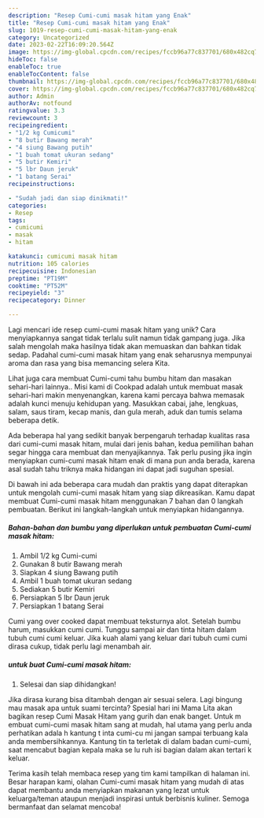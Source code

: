 ```yaml
---
description: "Resep Cumi-cumi masak hitam yang Enak"
title: "Resep Cumi-cumi masak hitam yang Enak"
slug: 1019-resep-cumi-cumi-masak-hitam-yang-enak
category: Uncategorized
date: 2023-02-22T16:09:20.564Z
image: https://img-global.cpcdn.com/recipes/fccb96a77c837701/680x482cq70/cumi-cumi-masak-hitam-foto-resep-utama.jpg
hideToc: false
enableToc: true
enableTocContent: false
thumbnail: https://img-global.cpcdn.com/recipes/fccb96a77c837701/680x482cq70/cumi-cumi-masak-hitam-foto-resep-utama.jpg
cover: https://img-global.cpcdn.com/recipes/fccb96a77c837701/680x482cq70/cumi-cumi-masak-hitam-foto-resep-utama.jpg
author: Admin
authorAv: notfound
ratingvalue: 3.3
reviewcount: 3
recipeingredient:
- "1/2 kg Cumicumi"
- "8 butir Bawang merah"
- "4 siung Bawang putih"
- "1 buah tomat ukuran sedang"
- "5 butir Kemiri"
- "5 lbr Daun jeruk"
- "1 batang Serai"
recipeinstructions:

- "Sudah jadi dan siap dinikmati!"
categories:
- Resep
tags:
- cumicumi
- masak
- hitam

katakunci: cumicumi masak hitam 
nutrition: 105 calories
recipecuisine: Indonesian
preptime: "PT19M"
cooktime: "PT52M"
recipeyield: "3"
recipecategory: Dinner

---
```





Lagi mencari ide resep cumi-cumi masak hitam yang unik? Cara menyiapkannya sangat tidak terlalu sulit namun tidak gampang juga. Jika salah mengolah maka hasilnya tidak akan memuaskan dan bahkan tidak sedap. Padahal cumi-cumi masak hitam yang enak seharusnya mempunyai aroma dan rasa yang bisa memancing selera Kita.





Lihat juga cara membuat Cumi-cumi tahu bumbu hitam dan masakan sehari-hari lainnya.. Misi kami di Cookpad adalah untuk membuat masak sehari-hari makin menyenangkan, karena kami percaya bahwa memasak adalah kunci menuju kehidupan yang. Masukkan cabai, jahe, lengkuas, salam, saus tiram, kecap manis, dan gula merah, aduk dan tumis selama beberapa detik.

Ada beberapa hal yang sedikit banyak berpengaruh terhadap kualitas rasa dari cumi-cumi masak hitam, mulai dari jenis bahan, kedua pemilihan bahan segar hingga cara membuat dan menyajikannya. Tak perlu pusing jika ingin menyiapkan cumi-cumi masak hitam enak di mana pun anda berada, karena asal sudah tahu triknya maka hidangan ini dapat jadi suguhan spesial.






Di bawah ini ada beberapa cara mudah dan praktis yang dapat diterapkan untuk mengolah cumi-cumi masak hitam yang siap dikreasikan. Kamu dapat membuat Cumi-cumi masak hitam menggunakan 7 bahan dan 0 langkah pembuatan. Berikut ini langkah-langkah untuk menyiapkan hidangannya.

<!--inarticleads1-->

##### Bahan-bahan dan bumbu yang diperlukan untuk pembuatan Cumi-cumi masak hitam:

1. Ambil 1/2 kg Cumi-cumi
1. Gunakan 8 butir Bawang merah
1. Siapkan 4 siung Bawang putih
1. Ambil 1 buah tomat ukuran sedang
1. Sediakan 5 butir Kemiri
1. Persiapkan 5 lbr Daun jeruk
1. Persiapkan 1 batang Serai


Cumi yang over cooked dapat membuat teksturnya alot. Setelah bumbu harum, masukkan cumi cumi. Tunggu sampai air dan tinta hitam dalam tubuh cumi cumi keluar. Jika kuah alami yang keluar dari tubuh cumi cumi dirasa cukup, tidak perlu lagi menambah air. 

<!--inarticleads2-->

#####  untuk buat Cumi-cumi masak hitam:


1. Selesai dan siap dihidangkan!

Jika dirasa kurang bisa ditambah dengan air sesuai selera. Lagi bingung mau masak apa untuk suami tercinta? Spesial hari ini Mama Lita akan bagikan resep Cumi Masak Hitam yang gurih dan enak banget. Untuk m embuat cumi-cumi masak hitam sang at mudah, hal utama yang perlu anda perhatikan adala h kantung t inta cumi-cu mi jangan sampai terbuang kala anda membersihkannya. Kantung tin ta terletak di dalam badan cumi-cumi, saat mencabut bagian kepala maka se lu ruh isi bagian dalam akan tertari k keluar. 

Terima kasih telah membaca resep yang tim kami tampilkan di halaman ini. Besar harapan kami, olahan Cumi-cumi masak hitam yang mudah di atas dapat membantu anda menyiapkan makanan yang lezat untuk keluarga/teman ataupun menjadi inspirasi untuk berbisnis kuliner. Semoga bermanfaat dan selamat mencoba!
